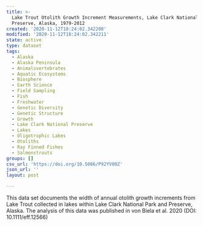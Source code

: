 ```yaml
---
title: >-
  Lake Trout Otolith Growth Increment Measurements, Lake Clark National Park and
  Preserve, Alaska, 1979-2012
created: '2020-11-12T18:24:02.342200'
modified: '2020-11-12T18:24:02.342211'
state: active
type: dataset
tags:
  - Alaska
  - Alaska Peninsula
  - Animalsvertebrates
  - Aquatic Ecosystems
  - Biosphere
  - Earth Science
  - Field Sampling
  - Fish
  - Freshwater
  - Genetic Diversity
  - Genetic Structure
  - Growth
  - Lake Clark National Preserve
  - Lakes
  - Oligotrophic Lakes
  - Otoliths
  - Ray Finned Fishes
  - Salmonstrouts
groups: []
csv_url: 'https://doi.org/10.5066/P92YV00Z'
json_url: ''
layout: post

---
```

This data set documents the width of annual otolith growth increments from Lake Trout collected in lakes within Lake Clark National Park and Preserve, Alaska. The analysis of this data was published in von Biela et al. 2020 (DOI: 10.1111/eff.12566)
